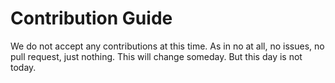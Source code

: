 # Contribution Guide

We do not accept any contributions at this time. As in no at all, no issues,
no pull request, just nothing. This will change someday. But this day is not
today.
